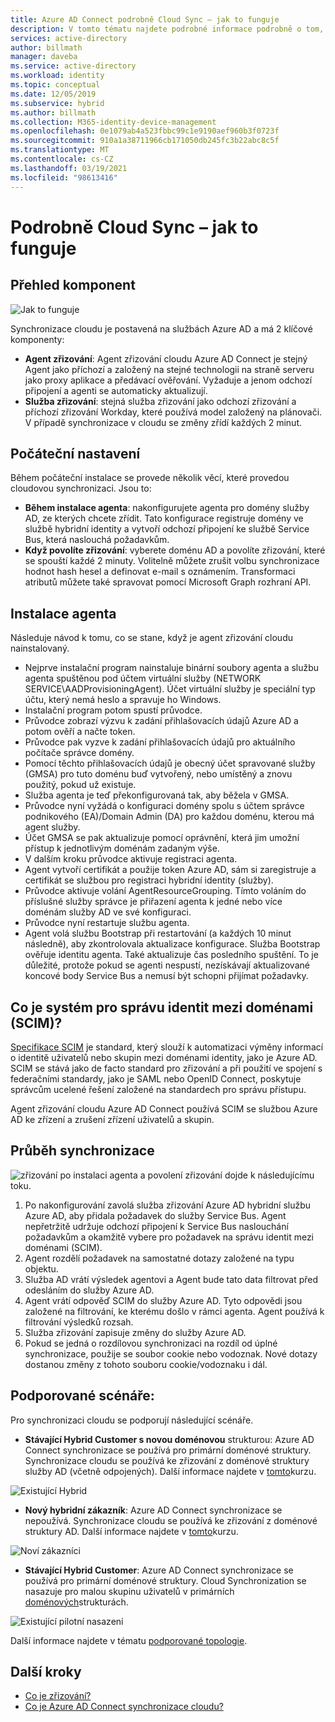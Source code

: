 ```yaml
---
title: Azure AD Connect podrobně Cloud Sync – jak to funguje
description: V tomto tématu najdete podrobné informace podrobně o tom, jak funguje cloudová synchronizace.
services: active-directory
author: billmath
manager: daveba
ms.service: active-directory
ms.workload: identity
ms.topic: conceptual
ms.date: 12/05/2019
ms.subservice: hybrid
ms.author: billmath
ms.collection: M365-identity-device-management
ms.openlocfilehash: 0e1079ab4a523fbbc99c1e9190aef960b3f0723f
ms.sourcegitcommit: 910a1a38711966cb171050db245fc3b22abc8c5f
ms.translationtype: MT
ms.contentlocale: cs-CZ
ms.lasthandoff: 03/19/2021
ms.locfileid: "98613416"
---
```

# <a name="cloud-sync-deep-dive---how-it-works"></a>Podrobně Cloud Sync – jak to funguje

## <a name="overview-of-components"></a>Přehled komponent

![Jak to funguje](media/concept-how-it-works/how-1.png)

Synchronizace cloudu je postavená na službách Azure AD a má 2 klíčové komponenty:

- **Agent zřizování**: Agent zřizování cloudu Azure AD Connect je stejný Agent jako příchozí a založený na stejné technologii na straně serveru jako proxy aplikace a předávací ověřování. Vyžaduje a jenom odchozí připojení a agenti se automaticky aktualizují. 
- **Služba zřizování**: stejná služba zřizování jako odchozí zřizování a příchozí zřizování Workday, které používá model založený na plánovači. V případě synchronizace v cloudu se změny zřídí každých 2 minut.


## <a name="initial-setup"></a>Počáteční nastavení
Během počáteční instalace se provede několik věcí, které provedou cloudovou synchronizaci.  Jsou to: 

- **Během instalace agenta**: nakonfigurujete agenta pro domény služby AD, ze kterých chcete zřídit.  Tato konfigurace registruje domény ve službě hybridní identity a vytvoří odchozí připojení ke službě Service Bus, která naslouchá požadavkům.
- **Když povolíte zřizování**: vyberete doménu AD a povolíte zřizování, které se spouští každé 2 minuty. Volitelně můžete zrušit volbu synchronizace hodnot hash hesel a definovat e-mail s oznámením. Transformaci atributů můžete také spravovat pomocí Microsoft Graph rozhraní API.


## <a name="agent-installation"></a>Instalace agenta
Následuje návod k tomu, co se stane, když je agent zřizování cloudu nainstalovaný.

- Nejprve instalační program nainstaluje binární soubory agenta a službu agenta spuštěnou pod účtem virtuální služby (NETWORK SERVICE\AADProvisioningAgent).  Účet virtuální služby je speciální typ účtu, který nemá heslo a spravuje ho Windows.
- Instalační program potom spustí průvodce.
- Průvodce zobrazí výzvu k zadání přihlašovacích údajů Azure AD a potom ověří a načte token.
- Průvodce pak vyzve k zadání přihlašovacích údajů pro aktuálního počítače správce domény.
- Pomocí těchto přihlašovacích údajů je obecný účet spravované služby (GMSA) pro tuto doménu buď vytvořený, nebo umístěný a znovu použitý, pokud už existuje.
- Služba agenta je teď překonfigurovaná tak, aby běžela v GMSA.
- Průvodce nyní vyžádá o konfiguraci domény spolu s účtem správce podnikového (EA)/Domain Admin (DA) pro každou doménu, kterou má agent služby.
- Účet GMSA se pak aktualizuje pomocí oprávnění, která jim umožní přístup k jednotlivým doménám zadaným výše.
- V dalším kroku průvodce aktivuje registraci agenta.
- Agent vytvoří certifikát a použije token Azure AD, sám si zaregistruje a certifikát se službou pro registraci hybridní identity (služby).
- Průvodce aktivuje volání AgentResourceGrouping. Tímto voláním do příslušné služby správce je přiřazení agenta k jedné nebo více doménám služby AD ve své konfiguraci.
- Průvodce nyní restartuje službu agenta.
- Agent volá službu Bootstrap při restartování (a každých 10 minut následně), aby zkontrolovala aktualizace konfigurace.  Služba Bootstrap ověřuje identitu agenta.  Také aktualizuje čas posledního spuštění.  To je důležité, protože pokud se agenti nespustí, nezískávají aktualizované koncové body Service Bus a nemusí být schopni přijímat požadavky. 


## <a name="what-is-system-for-cross-domain-identity-management-scim"></a>Co je systém pro správu identit mezi doménami (SCIM)?

[Specifikace SCIM](https://tools.ietf.org/html/draft-scim-core-schema-01) je standard, který slouží k automatizaci výměny informací o identitě uživatelů nebo skupin mezi doménami identity, jako je Azure AD. SCIM se stává jako de facto standard pro zřizování a při použití ve spojení s federačními standardy, jako je SAML nebo OpenID Connect, poskytuje správcům ucelené řešení založené na standardech pro správu přístupu.

Agent zřizování cloudu Azure AD Connect používá SCIM se službou Azure AD ke zřízení a zrušení zřízení uživatelů a skupin.

## <a name="synchronization-flow"></a>Průběh synchronizace
![zřizování ](media/concept-how-it-works/provisioning-4.png) po instalaci agenta a povolení zřizování dojde k následujícímu toku.

1.  Po nakonfigurování zavolá služba zřizování Azure AD hybridní službu Azure AD, aby přidala požadavek do služby Service Bus. Agent nepřetržitě udržuje odchozí připojení k Service Bus naslouchání požadavkům a okamžitě vybere pro požadavek na správu identit mezi doménami (SCIM). 
2.  Agent rozdělí požadavek na samostatné dotazy založené na typu objektu. 
3.  Služba AD vrátí výsledek agentovi a Agent bude tato data filtrovat před odesláním do služby Azure AD.  
4.  Agent vrátí odpověď SCIM do služby Azure AD.  Tyto odpovědi jsou založené na filtrování, ke kterému došlo v rámci agenta.  Agent používá k filtrování výsledků rozsah. 
5.  Služba zřizování zapisuje změny do služby Azure AD.
6. Pokud se jedná o rozdílovou synchronizaci na rozdíl od úplné synchronizace, použije se soubor cookie nebo vodoznak. Nové dotazy dostanou změny z tohoto souboru cookie/vodoznaku i dál.

## <a name="supported-scenarios"></a>Podporované scénáře:
Pro synchronizaci cloudu se podporují následující scénáře.


- **Stávající Hybrid Customer s novou doménovou** strukturou: Azure AD Connect synchronizace se používá pro primární doménové struktury. Synchronizace cloudu se používá ke zřizování z doménové struktury služby AD (včetně odpojených). Další informace najdete v [tomto](tutorial-existing-forest.md)kurzu.

 ![Existující Hybrid](media/tutorial-existing-forest/existing-forest-new-forest-2.png)
- **Nový hybridní zákazník**: Azure AD Connect synchronizace se nepoužívá. Synchronizace cloudu se používá ke zřizování z doménové struktury AD.  Další informace najdete v [tomto](tutorial-single-forest.md)kurzu.
 
 ![Noví zákazníci](media/tutorial-single-forest/diagram-2.png)

- **Stávající Hybrid Customer**: Azure AD Connect synchronizace se používá pro primární doménové struktury. Cloud Synchronization se nasazuje pro malou skupinu uživatelů v primárních [doménových](tutorial-existing-forest.md)strukturách.

 ![Existující pilotní nasazení](media/tutorial-migrate-aadc-aadccp/diagram-2.png)

Další informace najdete v tématu [podporované topologie](plan-cloud-sync-topologies.md).



## <a name="next-steps"></a>Další kroky 

- [Co je zřizování?](what-is-provisioning.md)
- [Co je Azure AD Connect synchronizace cloudu?](what-is-cloud-sync.md)
